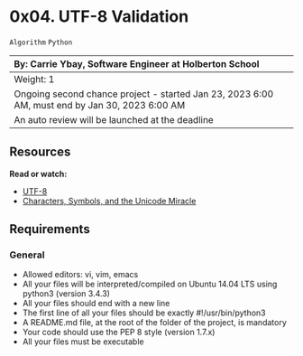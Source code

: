 # 0x04. UTF-8 Validation
`Algorithm` `Python`

|By: Carrie Ybay, Software Engineer at Holberton School|
|:--|
|Weight: 1|
|Ongoing second chance project - started Jan 23, 2023 6:00 AM, must end by Jan 30, 2023 6:00 AM|
|An auto review will be launched at the deadline|

## Resources

**Read or watch:**

- [UTF-8](https://en.wikipedia.org/wiki/UTF-8)
- [Characters, Symbols, and the Unicode Miracle](https://www.youtube.com/watch?v=MijmeoH9LT4)

## Requirements

### General

- Allowed editors: vi, vim, emacs
- All your files will be interpreted/compiled on Ubuntu 14.04 LTS using python3 (version 3.4.3)
- All your files should end with a new line
- The first line of all your files should be exactly #!/usr/bin/python3
- A README.md file, at the root of the folder of the project, is mandatory
- Your code should use the PEP 8 style (version 1.7.x)
- All your files must be executable

